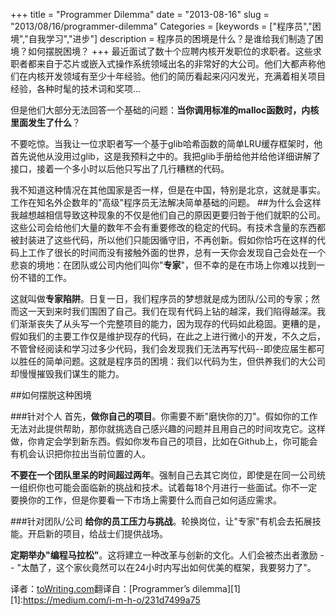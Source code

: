 +++
title = "Programmer Dilemma"
date = "2013-08-16"
slug = "2013/08/16/programmer-dilemma"
Categories = [keywords = ["程序员","困境","自我学习","进步"]
description = 程序员的困境是什么？是谁给我们制造了困境？如何摆脱困境？
+++
最近面试了数十个应聘内核开发职位的求职者。这些求职者都来自于芯片或嵌入式操作系统领域出名的非常好的大公司。他们大都声称他们在内核开发领域有至少十年经验。他们的简历看起来闪闪发光，充满着相关项目经验，各种时髦的技术词和奖项...

但是他们大部分无法回答一个基础的问题：**当你调用标准的malloc函数时，内核里面发生了什么**？

不要吃惊。当我让一位求职者写一个基于glib哈希函数的简单LRU缓存框架时，他首先说他从没用过glib，这是我预料之中的。我把glib手册给他并给他详细讲解了接口，接着一个多小时以后他只写出了几行糟糕的代码。

我不知道这种情况在其他国家是否一样，但是在中国，特别是北京，这就是事实。工作在知名外企数年的"高级"程序员无法解决简单基础的问题。
##为什么会这样
我越想越相信导致这种现象的不仅是他们自己的原因更要归咎于他们就职的公司。这些公司会给他们大量的数年不会有重要修改的稳定的代码。有技术含量的东西都被封装进了这些代码，所以他们只能因循守旧，不再创新。假如你恰巧在这样的代码上工作了很长的时间而没有接触外面的世界，总有一天你会发现自己会处在一个悲哀的境地：在团队或公司内他们叫你"**专家**"，但不幸的是在市场上你难以找到一份不错的工作。

这就叫做**专家陷阱**。日复一日，我们程序员的梦想就是成为团队/公司的专家；然而这一天到来时我们围困了自己。我们在现有代码上钻的越深，我们陷得越深。我们渐渐丧失了从头写一个完整项目的能力，因为现存的代码如此稳固。更糟的是，假如我们的主要工作仅是维护现存的代码，在此之上进行微小的开发，不久之后，不管曾经阅读和学习过多少代码，我们会发现我们无法再写代码--即使应届生都可以胜任的简单问题。这就是程序员的困境：我们以代码为生，但供养我们的大公司却慢慢摧毁我们谋生的能力。

##如何摆脱这种困境

###针对个人
首先，**做你自己的项目**。你需要不断"磨快你的刀"。假如你的工作无法对此提供帮助，那你就挑选自己感兴趣的问题并且用自己的时间攻克它。这样做，你肯定会学到新东西。假如你发布自己的项目，比如在Github上，你可能会有机会认识把你拉出当前位置的人。

**不要在一个团队里呆的时间超过两年**。强制自己去其它岗位，即使是在同一公司统一组织你也可能会面临新的挑战和技术。试着每18个月进行一些面试。你不一定要换你的工作，但是你要看一下市场上需要什么而自己如何适应需求。

###针对团队/公司
**给你的员工压力与挑战**。轮换岗位，让"专家"有机会去拓展技能。开启新的项目，给战士们提供战场。

**定期举办"编程马拉松"**。这将建立一种改革与创新的文化。人们会被杰出者激励 -- "太酷了，这个家伙竟然可以在24小时内写出如何优美的框架，我要努力了"。

译者：[toWriting.com](/)翻译自：[Programmer’s dilemma][1]
[1]:https://medium.com/i-m-h-o/231d7499a75
